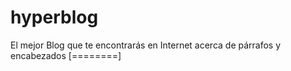 # hyperblog
El mejor Blog que te encontrarás en Internet acerca de párrafos y encabezados 
[========]